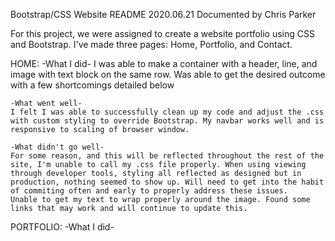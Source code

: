 Bootstrap/CSS Website README
2020.06.21
Documented by Chris Parker

For this project, we were assigned to create a website portfolio using CSS and Bootstrap. I've made three pages: Home, Portfolio, and Contact.

HOME:
    -What I did-
    I was able to make a container with a header, line, and image with text block on the same row. Was able to get the desired outcome with a few shortcomings detailed below

    -What went well-
    I felt I was able to successfully clean up my code and adjust the .css with custom styling to override Bootstrap. My navbar works well and is responsive to scaling of browser window.

    -What didn't go well-
    For some reason, and this will be reflected throughout the rest of the site, I'm unable to call my .css file properly. When using viewing through developer tools, styling all reflected as designed but in production, nothing seemed to show up. Will need to get into the habit of commiting often and early to properly address these issues.
    Unable to get my text to wrap properly around the image. Found some links that may work and will continue to update this.

PORTFOLIO:
    -What I did-
    
 
    
